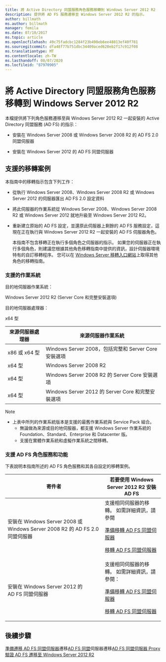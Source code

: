 ```yaml
---
title: 將 Active Directory 同盟服務角色服務移轉到 Windows Server 2012 R2
description: 提供將 AD FS 服務遷移至 Windows Server 2012 R2 的指示。
author: billmath
ms.author: billmath
manager: femila
ms.date: 07/10/2017
ms.topic: article
ms.openlocfilehash: 49c75fadcbc1284f23b490eb6ee48813ef40f781
ms.sourcegitcommit: dfa48f77b751dbc34409aced628eb2f17c912f08
ms.translationtype: MT
ms.contentlocale: zh-TW
ms.lasthandoff: 08/07/2020
ms.locfileid: "87970905"
---
```

# <a name="migrate-active-directory-federation-services-role-services-to-windows-server-2012-r2"></a>將 Active Directory 同盟服務角色服務移轉到 Windows Server 2012 R2
 本檔提供將下列角色服務遷移至與 Windows Server 2012 R2 一起安裝的 Active Directory 同盟服務 (AD FS) 的指示：

-   安裝在 Windows Server 2008 或 Windows Server 2008 R2 的 AD FS 2.0 同盟伺服器

-   安裝在 Windows Server 2012 的 AD FS 同盟伺服器

## <a name="supported-migration-scenarios"></a>支援的移轉案例
 本指南中的移轉指示包含下列工作：

- 從執行 Windows Server 2008、Windows Server 2008 R2 或 Windows Server 2012 的伺服器匯出 AD FS 2.0 設定資料

- 將此伺服器的作業系統從 Windows Server 2008、Windows Server 2008 R2 或 Windows Server 2012 就地升級至 Windows Server 2012 R2。

- 重新建立原始的 AD FS 設定，並還原此伺服器上剩餘的 AD FS 服務設定，這現在正在執行與 Windows Server 2012 R2 一起安裝的 AD FS 伺服器角色。

  本指南不包含移轉正在執行多個角色之伺服器的指示。 如果您的伺服器正在執行多個角色，則建議您根據其他角色移轉指南中提供的資訊，設計伺服器環境特有的自訂移轉程序。 您可以在 [Windows Server 移轉入口網站](https://go.microsoft.com/fwlink/?LinkId=247608)上取得其他角色的移轉指南。

### <a name="supported-operating-systems"></a>支援的作業系統
 目的地伺服器作業系統：

 Windows Server 2012 R2 (Server Core 和完整安裝選項) 

 目的地伺服器處理器：

 x64 型

|來源伺服器處理器|來源伺服器作業系統|
|-----------------------------|------------------------------------|
|x86 或 x64 型| Windows Server 2008，包括完整和 Server Core 安裝選項|
|x64 型|Windows Server 2008 R2|
|x64 型|Windows Server 2008 R2 的 Server Core 安裝選項|
|x64 型|Windows Server 2012 的 Server Core 和完整安裝選項|

> [!NOTE]
> - 上表中所列的作業系統版本是支援的最舊作業系統與 Service Pack 組合。
>   -   無論做為來源或目的地伺服器，都支援 Windows Server 作業系統的 Foundation、Standard、Enterprise 和 Datacenter 版。
>   -   支援在實體作業系統和虛擬作業系統之間移轉。

### <a name="supported-ad-fs-role-services-and-features"></a>支援 AD FS 角色服務和功能
 下表說明本指南所述的 AD FS 角色服務和其各自設定的移轉案例。

|寄件者|若要使用 Windows Server 2012 R2 安裝 AD FS|
|----------|----------------------------------------------------------------------------------------------|
|安裝在 Windows Server 2008 或 Windows Server 2008 R2 的 AD FS 2.0 同盟伺服器|支援相同伺服器的移轉。 如需詳細資訊，請參閱<p> [準備移轉 AD FS 同盟伺服器](prepare-migrate-ad-fs-server-r2.md)<p> [移轉 AD FS 同盟伺服器](migrate-ad-fs-fed-server-r2.md)|
|安裝在 Windows Server 2012 的 AD FS 同盟伺服器|支援相同伺服器的移轉。  如需詳細資訊，請參閱：<p> [準備移轉 AD FS 同盟伺服器](prepare-migrate-ad-fs-server-r2.md)<p> [移轉 AD FS 同盟伺服器](migrate-ad-fs-fed-server-r2.md)|

## <a name="next-steps"></a>後續步驟
 [準備遷移 AD FS 同盟伺服器](prepare-migrate-ad-fs-server-r2.md)遷移[AD FS 同盟](migrate-ad-fs-fed-server-r2.md)伺服器遷移[AD FS 同盟伺服器 Proxy](migrate-fed-server-proxy-r2.md) [驗證 AD FS 遷移至 Windows Server 2012 R2](verify-ad-fs-migration.md)